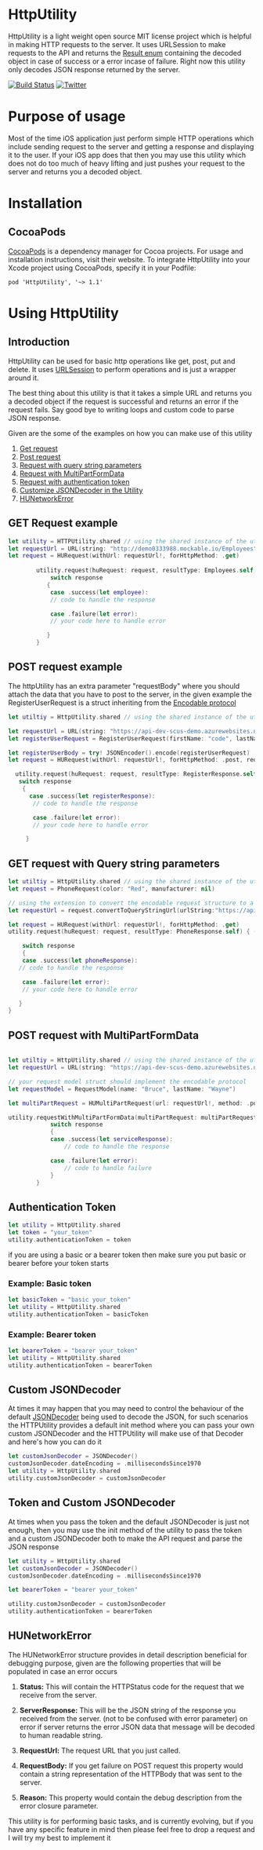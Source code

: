 # HttpUtility

HttpUtility is a light weight open source MIT license project which is helpful in making HTTP requests to the server. It uses URLSession to make requests to the API and returns the [Result enum](https://developer.apple.com/documentation/swift/result) containing the decoded object in case of success or a error incase of failure. Right now this utility only decodes JSON response returned by the server.

[![Build Status](https://travis-ci.com/codecat15/HttpUtility.svg?branch=master)](https://travis-ci.com/codecat15/HttpUtility) [![Twitter](https://img.shields.io/badge/twitter-@codecat15-blue.svg?style=flat)](https://twitter.com/codecat15)

# Purpose of usage

Most of the time iOS application just perform simple HTTP operations which include sending request to the server and getting a response and displaying it to the user. If your iOS app does that then you may use this utility which does not do too much of heavy lifting and just pushes your request to the server and returns you a decoded object.

# Installation

## CocoaPods

[CocoaPods](https://cocoapods.org/) is a dependency manager for Cocoa projects. For usage and installation instructions, visit their website. To integrate HttpUtility into your Xcode project using CocoaPods, specify it in your Podfile:

```
pod 'HttpUtility', '~> 1.1'
```

# Using HttpUtility

## Introduction

HttpUtility can be used for basic http operations like get, post, put and delete. It uses [URLSession](https://developer.apple.com/documentation/foundation/urlsession) to perform operations and is just a wrapper around it.

The best thing about this utility is that it takes a simple URL and returns you a decoded object if the request is successful and returns an error if the request fails. Say good bye to writing loops and custom code to parse JSON response.

Given are the some of the examples on how you can make use of this utility

1. [Get request](https://github.com/codecat15/HttpUtility#get-request-example)
2. [Post request](https://github.com/codecat15/HttpUtility#post-request-example)
3. [Request with query string parameters](https://github.com/codecat15/HttpUtility#get-request-with-query-string-parameters)
4. [Request with MultiPartFormData](https://github.com/codecat15/HttpUtility#post-request-with-multipartformdata)
5. [Request with authentication token](https://github.com/codecat15/HttpUtility#authentication-token)
6. [Customize JSONDecoder in the Utility](https://github.com/codecat15/HttpUtility#token-and-custom-jsondecoder)
7. [HUNetworkError](https://github.com/codecat15/HttpUtility/tree/multipart-form-data-format#hunetworkerror)

## GET Request example

```swift
let utility = HTTPUtility.shared // using the shared instance of the utility to make the API call 
let requestUrl = URL(string: "http://demo0333988.mockable.io/Employees")
let request = HURequest(withUrl: requestUrl!, forHttpMethod: .get)
        
        utility.request(huRequest: request, resultType: Employees.self) { (response) in
            switch response
           {
            case .success(let employee):
            // code to handle the response

            case .failure(let error):
            // your code here to handle error

           }
        }
```

## POST request example

The httpUtility has an extra parameter "requestBody" where you should attach the data that you have to post to the server, in the given example the RegisterUserRequest is a struct inheriting from the [Encodable protocol](https://developer.apple.com/documentation/swift/encodable)

```swift
let utiltiy = HttpUtility.shared // using the shared instance of the utility to make the API call

let requestUrl = URL(string: "https://api-dev-scus-demo.azurewebsites.net/api/User/RegisterUser")
let registerUserRequest = RegisterUserRequest(firstName: "code", lastName: "cat15", email: "codecat15@gmail.com", password: "1234")

let registerUserBody = try! JSONEncoder().encode(registerUserRequest)
let request = HURequest(withUrl: requestUrl!, forHttpMethod: .post, requestBody: registerUserBody)

  utility.request(huRequest: request, resultType: RegisterResponse.self) { (response) in
   switch response
    {
      case .success(let registerResponse):
       // code to handle the response

       case .failure(let error):
       // your code here to handle error

     }
```

## GET request with Query string parameters

```swift
let utiltiy = HttpUtility.shared // using the shared instance of the utility to make the API call
let request = PhoneRequest(color: "Red", manufacturer: nil)

// using the extension to convert the encodable request structure to a query string url
let requestUrl = request.convertToQueryStringUrl(urlString:"https://api-dev-scus-demo.azurewebsites.net/api/Product/GetSmartPhone")

let request = HURequest(withUrl: requestUrl!, forHttpMethod: .get)
utility.request(huRequest: request, resultType: PhoneResponse.self) { (response) in

    switch response
    {
    case .success(let phoneResponse):
   // code to handle the response

    case .failure(let error):
    // your code here to handle error

   }
}
```

## POST request with MultiPartFormData

```swift

let utiltiy = HttpUtility.shared // using the shared instance of the utility to make the API call
let requestUrl = URL(string: "https://api-dev-scus-demo.azurewebsites.net/TestMultiPart")

// your request model struct should implement the encodable protocol
let requestModel = RequestModel(name: "Bruce", lastName: "Wayne")

let multiPartRequest = HUMultiPartRequest(url: requestUrl!, method: .post, request: requestModel)

utility.requestWithMultiPartFormData(multiPartRequest: multiPartRequest, responseType: TestMultiPartResponse.self) { (response) in
            switch response
            {
            case .success(let serviceResponse):
                // code to handle the response

            case .failure(let error):
                // code to handle failure
            }
        }
```

## Authentication Token

```swift
let utility = HttpUtility.shared
let token = "your_token"
utility.authenticationToken = token
```

if you are using a basic or a bearer token then make sure you put basic or bearer before your token starts

### Example: Basic token

```swift
let basicToken = "basic your_token"
let utility = HttpUtility.shared
utility.authenticationToken = basicToken
```

### Example: Bearer token

```swift
let bearerToken = "bearer your_token"
let utility = HttpUtility.shared
utility.authenticationToken = bearerToken
```

## Custom JSONDecoder

At times it may happen that you may need to control the behaviour of the default [JSONDecoder](https://developer.apple.com/documentation/foundation/jsondecoder) being used to decode the JSON, for such scenarios the HTTPUtility provides a default init method where you can pass your own custom JSONDecoder and the HTTPUtility will make use of that Decoder and here's how you can do it

```swift
let customJsonDecoder = JSONDecoder()
customJsonDecoder.dateEncoding = .millisecondsSince1970
let utility = HttpUtility.shared
utility.customJsonDecoder = customJsonDecoder
```

## Token and Custom JSONDecoder

At times when you pass the token and the default JSONDecoder is just not enough, then you may use the init method of the utility to pass the token and a custom JSONDecoder both to make the API request and parse the JSON response

```swift
let utility = HttpUtility.shared
let customJsonDecoder = JSONDecoder()
customJsonDecoder.dateEncoding = .millisecondsSince1970

let bearerToken = "bearer your_token"

utility.customJsonDecoder = customJsonDecoder
utility.authenticationToken = bearerToken

```

## HUNetworkError

The HUNetworkError structure provides in detail description beneficial for debugging purpose, given are the following properties that will be populated in case an error occurs

1. **Status:** This will contain the HTTPStatus code for the request that we receive from the server.

2. **ServerResponse:** This will be the JSON string of the response you received from the server. (not to be confused with error parameter) on error if server returns the error JSON data that message will be decoded to human readable string.

3. **RequestUrl:** The request URL that you just called.

4. **RequestBody:** If you get failure on POST request this property would contain a string representation of the HTTPBody that was sent to the server.

5. **Reason:** This property would contain the debug description from the error closure parameter.

This utility is for performing basic tasks, and is currently evolving, but if you have any specific feature in mind then please feel free to drop a request and I will try my best to implement it
